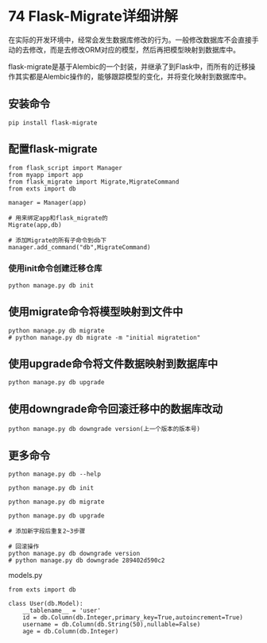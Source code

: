 # 74 Flask-Migrate详细讲解

在实际的开发环境中，经常会发生数据库修改的行为。一般修改数据库不会直接手动的去修改，而是去修改ORM对应的模型，然后再把模型映射到数据库中。

flask-migrate是基于Alembic的一个封装，并继承了到Flask中，而所有的迁移操作其实都是Alembic操作的，能够跟踪模型的变化，并将变化映射到数据库中。

## 安装命令

```text
pip install flask-migrate
```

## 配置flask-migrate

```text
from flask_script import Manager
from myapp import app
from flask_migrate import Migrate,MigrateCommand
from exts import db

manager = Manager(app)

# 用来绑定app和flask_migrate的
Migrate(app,db)

# 添加Migrate的所有子命令到db下
manager.add_command("db",MigrateCommand)
```

### 使用init命令创建迁移仓库

```text
python manage.py db init
```

## 使用migrate命令将模型映射到文件中

```text
python manage.py db migrate
# python manage.py db migrate -m "initial migratetion"
```

## 使用upgrade命令将文件数据映射到数据库中

```text
python manage.py db upgrade
```

## 使用downgrade命令回滚迁移中的数据库改动

```text
python manage.py db downgrade version(上一个版本的版本号)
```

## 更多命令

```text
python manage.py db --help
```

```text
python manage.py db init

python manage.py db migrate

python manage.py db upgrade

# 添加新字段后重复2~3步骤

# 回滚操作
python manage.py db downgrade version
# python manage.py db downgrade 289402d590c2
```

models.py

```text
from exts import db

class User(db.Model):
    __tablename__ = 'user'
    id = db.Column(db.Integer,primary_key=True,autoincrement=True)
    username = db.Column(db.String(50),nullable=False)
    age = db.Column(db.Integer)
```



